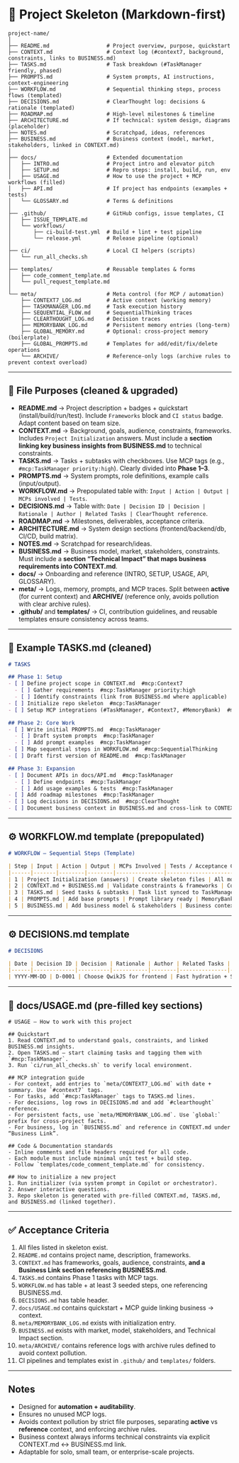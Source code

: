 # 📂 Project Skeleton (Markdown-first)

```
project-name/
│
├── README.md                  # Project overview, purpose, quickstart
├── CONTEXT.md                 # Context log (#context7, background, constraints, links to BUSINESS.md)
├── TASKS.md                   # Task breakdown (#TaskManager friendly, phased)
├── PROMPTS.md                 # System prompts, AI instructions, context-engineering
├── WORKFLOW.md                # Sequential thinking steps, process flows (templated)
├── DECISIONS.md               # ClearThought log: decisions & rationale (templated)
├── ROADMAP.md                 # High-level milestones & timeline
├── ARCHITECTURE.md            # If technical: system design, diagrams (placeholder)
├── NOTES.md                   # Scratchpad, ideas, references
├── BUSINESS.md                # Business context (model, market, stakeholders, linked in CONTEXT.md)
│
├── docs/                      # Extended documentation
│   ├── INTRO.md               # Project intro and elevator pitch
│   ├── SETUP.md               # Repro steps: install, build, run, env
│   ├── USAGE.md               # How to use the project + MCP workflows (filled)
│   ├── API.md                 # If project has endpoints (examples + tests)
│   └── GLOSSARY.md            # Terms & definitions
│
├── .github/                   # GitHub configs, issue templates, CI
│   ├── ISSUE_TEMPLATE.md
│   └── workflows/
│       ├── ci-build-test.yml  # Build + lint + test pipeline
│       └── release.yml        # Release pipeline (optional)
│
├── ci/                        # Local CI helpers (scripts)
│   └── run_all_checks.sh
│
├── templates/                 # Reusable templates & forms
│   ├── code_comment_template.md
│   └── pull_request_template.md
│
└── meta/                      # Meta control (for MCP / automation)
    ├── CONTEXT7_LOG.md        # Active context (working memory)
    ├── TASKMANAGER_LOG.md     # Task execution history
    ├── SEQUENTIAL_FLOW.md     # SequentialThinking traces
    ├── CLEARTHOUGHT_LOG.md    # Decision traces
    ├── MEMORYBANK_LOG.md      # Persistent memory entries (long-term)
    ├── GLOBAL_MEMORY.md       # Optional: cross-project memory (boilerplate)
    ├── GLOBAL_PROMPTS.md      # Templates for add/edit/fix/delete operations
    └── ARCHIVE/               # Reference-only logs (archive rules to prevent context overload)
```

---

## 🔑 File Purposes (cleaned & upgraded)

* **README.md** → Project description + badges + quickstart (install/build/run/test). Include `Frameworks` block and `CI status` badge. Adapt content based on team size.
* **CONTEXT.md** → Background, goals, audience, constraints, frameworks. Includes `Project Initialization` answers. Must include a **section linking key business insights from BUSINESS.md** to technical constraints.
* **TASKS.md** → Tasks + subtasks with checkboxes. Use MCP tags (e.g., `#mcp:TaskManager priority:high`). Clearly divided into **Phase 1–3**.
* **PROMPTS.md** → System prompts, role definitions, example calls (input/output).
* **WORKFLOW\.md** → Prepopulated table with: `Input | Action | Output | MCPs involved | Tests`.
* **DECISIONS.md** → Table with: `Date | Decision ID | Decision | Rationale | Author | Related Tasks | ClearThought reference`.
* **ROADMAP.md** → Milestones, deliverables, acceptance criteria.
* **ARCHITECTURE.md** → System design sections (frontend/backend/db, CI/CD, build matrix).
* **NOTES.md** → Scratchpad for research/ideas.
* **BUSINESS.md** → Business model, market, stakeholders, constraints. Must include a **section “Technical Impact” that maps business requirements into CONTEXT.md**.
* **docs/** → Onboarding and reference (INTRO, SETUP, USAGE, API, GLOSSARY).
* **meta/** → Logs, memory, prompts, and MCP traces. Split between **active** (for current context) and **ARCHIVE/** (reference only, avoids pollution with clear archive rules).
* **.github/** and **templates/** → CI, contribution guidelines, and reusable templates ensure consistency across teams.

---

## 📌 Example TASKS.md (cleaned)

```md
# TASKS

## Phase 1: Setup
- [ ] Define project scope in CONTEXT.md  #mcp:Context7
  - [ ] Gather requirements  #mcp:TaskManager priority:high
  - [ ] Identify constraints (link from BUSINESS.md where applicable)  #mcp:TaskManager priority:high
- [ ] Initialize repo skeleton  #mcp:TaskManager
- [ ] Setup MCP integrations (#TaskManager, #Context7, #MemoryBank)  #mcp:TaskManager

## Phase 2: Core Work
- [ ] Write initial PROMPTS.md  #mcp:TaskManager
  - [ ] Draft system prompts  #mcp:TaskManager
  - [ ] Add prompt examples  #mcp:TaskManager
- [ ] Map sequential steps in WORKFLOW.md  #mcp:SequentialThinking
- [ ] Draft first version of README.md  #mcp:TaskManager

## Phase 3: Expansion
- [ ] Document APIs in docs/API.md  #mcp:TaskManager
  - [ ] Define endpoints  #mcp:TaskManager
  - [ ] Add usage examples & tests  #mcp:TaskManager
- [ ] Add roadmap milestones  #mcp:TaskManager
- [ ] Log decisions in DECISIONS.md  #mcp:ClearThought
- [ ] Document business context in BUSINESS.md and cross-link to CONTEXT.md  #mcp:TaskManager
```

---

## ⚙️ WORKFLOW\.md template (prepopulated)

```md
# WORKFLOW — Sequential Steps (Template)

| Step | Input | Action | Output | MCPs Involved | Tests / Acceptance Criteria |
|------|-------|--------|--------|---------------|----------------------------|
| 1 | Project Initialization (answers) | Create skeleton files | All md files generated with placeholders | TaskManager, Context7 | Files exist; README contains project name |
| 2 | CONTEXT.md + BUSINESS.md | Validate constraints & frameworks | Confirmed context (business-to-technical mapping) | SequentialThinking, MemoryBank | CONTEXT.md has “Business Link” section referencing BUSINESS.md |
| 3 | TASKS.md | Seed tasks & subtasks | Task list synced to TaskManager | TaskManager | TASKS.md matches MCP-parsed tasks |
| 4 | PROMPTS.md | Add base prompts | Prompt library ready | MemoryBank, ClearThought | Prompts are stored and versioned |
| 5 | BUSINESS.md | Add business model & stakeholders | Business context documented + linked | TaskManager | BUSINESS.md contains Technical Impact section |
```

---

## ⚙️ DECISIONS.md template

```md
# DECISIONS

| Date | Decision ID | Decision | Rationale | Author | Related Tasks | ClearThought Log |
|------|-------------|----------|-----------|--------|---------------|------------------|
| YYYY-MM-DD | D-0001 | Choose QwikJS for frontend | Fast hydration + SSR needs | <name> | TASK-1 | #clearthought:entry-id |
```

---

## 📘 docs/USAGE.md (pre-filled key sections)

```
# USAGE — How to work with this project

## Quickstart
1. Read CONTEXT.md to understand goals, constraints, and linked BUSINESS.md insights.
2. Open TASKS.md — start claiming tasks and tagging them with `#mcp:TaskManager`.
3. Run `ci/run_all_checks.sh` to verify local environment.

## MCP integration guide
- For context, add entries to `meta/CONTEXT7_LOG.md` with date + summary. Use `#context7` tags.
- For tasks, add `#mcp:TaskManager` tags to TASKS.md lines.
- For decisions, log rows in DECISIONS.md and add `#clearthought` reference.
- For persistent facts, use `meta/MEMORYBANK_LOG.md`. Use `global:` prefix for cross-project facts.
- For business, log in `BUSINESS.md` and reference in CONTEXT.md under “Business Link”.

## Code & Documentation standards
- Inline comments and file headers required for all code.
- Each module must include minimal unit test + build step.
- Follow `templates/code_comment_template.md` for consistency.

## How to initialize a new project
1. Run initializer (via system prompt in Copilot or orchestrator).
2. Answer interactive questions.
3. Repo skeleton is generated with pre-filled CONTEXT.md, TASKS.md, and BUSINESS.md (linked together).
```

---

## ✅ Acceptance Criteria

1. All files listed in skeleton exist.
2. `README.md` contains project name, description, frameworks.
3. `CONTEXT.md` has frameworks, goals, audience, constraints, **and a Business Link section referencing BUSINESS.md**.
4. `TASKS.md` contains Phase 1 tasks with MCP tags.
5. `WORKFLOW.md` has table + at least 3 seeded steps, one referencing BUSINESS.md.
6. `DECISIONS.md` has table header.
7. `docs/USAGE.md` contains quickstart + MCP guide linking business → context.
8. `meta/MEMORYBANK_LOG.md` exists with initialization entry.
9. `BUSINESS.md` exists with market, model, stakeholders, and Technical Impact section.
10. `meta/ARCHIVE/` contains reference logs with archive rules defined to avoid context pollution.
11. CI pipelines and templates exist in `.github/` and `templates/` folders.

---

## Notes

* Designed for **automation + auditability**.
* Ensures no unused MCP logs.
* Avoids context pollution by strict file purposes, separating **active** vs **reference** context, and enforcing archive rules.
* Business context always informs technical constraints via explicit CONTEXT.md ↔ BUSINESS.md link.
* Adaptable for solo, small team, or enterprise-scale projects.
